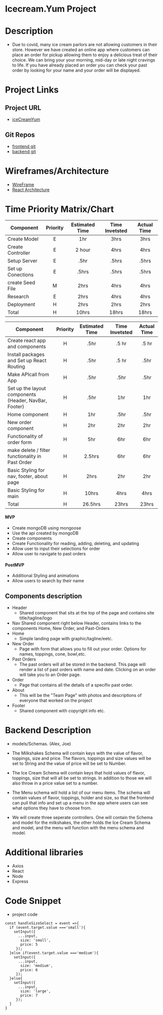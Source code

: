 # Icecream.Yum Project

# Description

- Due to covid, many ice cream parlors are not allowing customers in their store. However we have created an online app where customers can place an order for pickup allowing them to enjoy a delicious treat of their choice. We can bring your your morning, mid-day or late night cravings to life. If you have already placed an order you can check your past order by looking for your name and your order will be displayed.  

# Project Links 
## Project URL
- [iceCreamYum](http://icecreamyum.surge.sh/)

## Git Repos
- [frontend git](https://github.com/DavidSwanberg/frontend_project3) 
- [backend git](https://github.com/JCova-5/ColdTreatsBackend)

# Wireframes/Architecture
- [WireFrame](https://www.figma.com/file/3PGHU4ez2A2nW7BCGAuUYr/icecream-app?node-id=12%3A4)
- [React Architecture](https://imgur.com/vyTQGPH)

# Time Priority Matrix/Chart
  
| Component | Priority | Estimated Time | Time Invetsted | Actual Time |
| --- | :---: |  :---: | :---: | :---: |
| Create Model | E | 1hr | 3hrs | 3hrs |
| Create Controller | E | 2 hour | 4hrs | 4hrs |
| Setup Server | E | .5hr| .5hrs | .5hrs |
| Set up Conections  | E | .5hrs| .5hrs | .5hrs |
| create Seed File  | M | 2hrs | 4hrs | 4hrs |
| Research  | E | 2hrs| 4hrs | 4hrs |
| Deployment  | H | 2hrs| 2hrs | 2hrs |
| Total | H | 10hrs | 18hrs | 18hrs |

| Component | Priority | Estimated Time | Time Invetsted | Actual Time |
| --- | :---: |  :---: | :---: | :---: |
| Create react app and components| H | .5hr| .5 hr | .5 hr |
| Install packages and Set up React Routing | H | .5hr| .5 hr | .5hr |
| Make APIcall from App | H | .5hr| .5hr | .5hr |
| Set up the layout components (Header, NavBar, Footer) | H | .5hr | 1hr | 1hr |
| Home component | H | 1hr| .5hr | .5hr |
| New order component | H | 2hr| 2hr | 2hr |
| Functionality of order form | H | 5hr| 6hr | 6hr |
| make delete / filter functionality in Past Order | H | 2.5hrs| 6hr | 6hr |
| Basic Styling for nav, footer, about page | H | 2hrs| 2hr | 2hr |
| Basic Styling for main | H | 10hrs| 4hrs | 4hrs |
| Total | H | 26.5hrs| 23hrs | 23hrs | 

#### MVP
- Create mongoDB using mongoose
- Use the api created by mongoDB
- Create components
- Create Functionality for reading, adding, deleting, and updating
- Allow user to input their selections for order
- Allow user to navigate to past orders
#### PostMVP
- Additional Styling and animations
- Allow users to search by their name

## Components description
- Header
  - Shared component that sits at the top of the page and contains site title/tagline/logo
- Nav
  Shared component right below Header, contains links to the components Home, New Order, and Past-Orders
- Home
  - Simple landing page with graphic/tagline/eetc.
- New Order
   - Page with form that allows you to fill out your order. Options for names, toppings, cone, bowl,etc.
- Past Orders
   - The past orders will all be stored in the backend. This page will render a list of past orders with name and date. Clicking on an order will take you to an Order page.
- Order
  - Page that contains all the details of a specifiv past order.
- About
  - This will be the "Team Page" with photos and descriptions of everyone that worked on the project
- Footer
  - Shared component with copyright info etc.

# Backend Description
- models/Schemas. (Alex, Joe)

- The Milkshakes Schema will contain keys with the value of flavor, toppings, size and price. The flavors, toppings and size values will be set to String and the value of price will be set to Number.
- The Ice Cream Schema will contain keys that hold values of flavor, toppings, size that will all be set to strings. In addition to those we will also throw in a price value set to a number.
- The Menu schema will hold a list of our menu items. The schema will contain values of flavor, toppings, holder and size, so that the frontend can pull that info and set up a menu in the app where users can see what options they have to choose from.
- We will create three seperate controllers. One will contain the Schema and model for the milkshakes, the other holds the Ice Cream Schema and model, and the menu will function with the menu schema and model.

# Additional libraries
- Axios
- React
- Node
- Express

# Code Snippet 
- project code 

```
const handleSizeSelect = event =>{
  if (event.target.value ==='small'){
    setInput({
      ...input,
       size: 'small',
       price: 5
     });
  }else if(event.target.value ==='medium'){
    setInput({
      ...input,
       size: 'medium',
       price: 6
     });
  }else{
    setInput({
      ...input,
       size: 'large',
       price: 7
     });
  }
}
```
